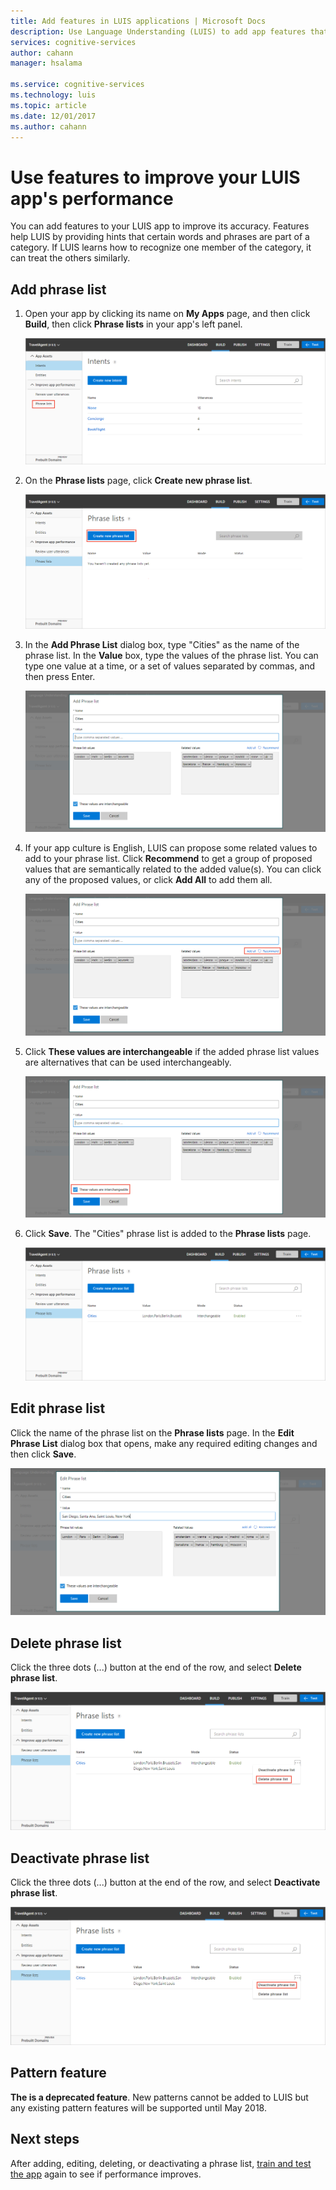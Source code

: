 ```yaml
---
title: Add features in LUIS applications | Microsoft Docs
description: Use Language Understanding (LUIS) to add app features that can improve the detection or prediction of intents and entities that categories and patterns
services: cognitive-services
author: cahann
manager: hsalama

ms.service: cognitive-services
ms.technology: luis
ms.topic: article
ms.date: 12/01/2017
ms.author: cahann
---
```


# Use features to improve your LUIS app's performance  

You can add features to your LUIS app to improve its accuracy. Features help LUIS by providing hints that certain words and phrases are part of a category. If LUIS learns how to recognize one member of the category, it can treat the others similarly.

## Add phrase list

1. Open your app by clicking its name on **My Apps** page, and then click **Build**, then click **Phrase lists** in your app's left panel. 

    ![Phrase list navigation](./media/luis-add-features/phrase-list-nav.png)

2. On the **Phrase lists** page, click **Create new phrase list**. 
 
    ![Create new phrase list](./media/luis-add-features/create-new-phrase-list.png)
    
3. In the **Add Phrase List** dialog box, type "Cities" as the name of the phrase list. In the **Value** box, type the values of the phrase list. You can type one value at a time, or a set of values separated by commas, and then press Enter.

    ![Add phrase list Cities](./media/luis-add-features/add-phrase-list-cities.png)

4. If your app culture is English, LUIS can propose some related values to add to your phrase list. Click **Recommend** to get a group of proposed values that are semantically related to the added value(s). You can click any of the proposed values, or click **Add All** to add them all.

    ![Phrase List Proposed Values](./media/luis-add-features/related-values.png)

5. Click **These values are interchangeable** if the added phrase list values are alternatives that can be used interchangeably.

    ![Phrase List Proposed Values](./media/luis-add-features/interchangeable.png)

6. Click **Save**. The "Cities" phrase list is added to the **Phrase lists** page.

    ![Phrase list added](./media/luis-add-features/phrase-list-cities.png)

## Edit phrase list

Click the name of the phrase list on the **Phrase lists** page. In the **Edit Phrase List** dialog box that opens, make any required editing changes and then click **Save**.

 ![Phrase list added](./media/luis-add-features/edit-phrase-list.png)

## Delete phrase list 

Click the three dots (...) button at the end of the row, and select **Delete phrase list**.

 ![Delete list added](./media/luis-add-features/delete-phrase-list.png)

## Deactivate phrase list 

Click the three dots (...) button at the end of the row, and select **Deactivate phrase list**.

 ![Deactivate list added](./media/luis-add-features/deactivate-phrase-list.png)

## Pattern feature
**The is a deprecated feature**. New patterns cannot be added to LUIS but any existing pattern features will be supported until May 2018. 

## Next steps

After adding, editing, deleting, or deactivating a phrase list, [train and test the app](Train-Test.md) again to see if performance improves.
